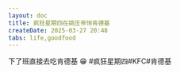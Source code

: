 ```yaml
---
layout: doc
title: 疯狂星期四在姚庄帝恒肯德基
createDate: 2025-03-27 20:48
tabs: life,goodfood
---
```



下了班直接去吃肯德基 :grin:
#疯狂星期四#KFC#肯德基

<div style="display: flex;justify-content: space-between;gap: 2rem">
<n-image width="300" object-fit="contain" src="/assets/2025/03/27-3.jpg"/>
<n-image width="300" object-fit="contain" src="/assets/2025/03/27-4.jpg"/>
</div>


